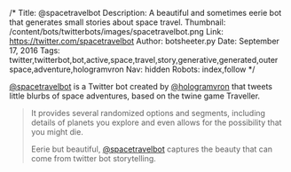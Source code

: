 /*
Title: @spacetravelbot
Description: A beautiful and sometimes eerie bot that generates small stories about space travel.
Thumbnail: /content/bots/twitterbots/images/spacetravelbot.png
Link: https://twitter.com/spacetravelbot
Author: botsheeter.py
Date: September 17, 2016
Tags: twitter,twitterbot,bot,active,space,travel,story,generative,generated,outer space,adventure,hologramvron
Nav: hidden
Robots: index,follow
*/

[@spacetravelbot](https://twitter.com/spacetravelbot) is a Twitter bot created by [@hologramvron](https://twitter.com/hologramvron) that tweets little blurbs of space adventures, based on the twine game Traveller.

> It provides several randomized options and segments, including details of planets you explore and even allows for the possibility that you might die.
>
> Eerie but beautiful, [@spacetravelbot](https://twitter.com/spacetravelbot) captures the beauty that can come from twitter bot storytelling.
